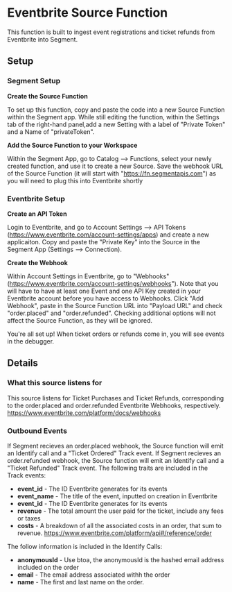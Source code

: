 # Eventbrite Source Function
This function is built to ingest event registrations and ticket refunds from Eventbrite into Segment. 

## Setup
### Segment Setup
**Create the Source Function**

To set up this function, copy and paste the code into a new Source Function within the Segment app. While still editing the function, within the Settings tab of the right-hand panel,add a new Setting with a label of "Private Token" and a Name of "privateToken". 

**Add the Source Function to your Workspace**

Within the Segment App, go to Catalog --> Functions, select your newly created function, and use it to create a new Source. Save the webhook URL of the Source Function (it will start with "https://fn.segmentapis.com") as you will need to plug this into Eventbrite shortly


### Eventbrite Setup
**Create an API Token**

Login to Eventbrite, and go to Account Settings --> API Tokens (https://www.eventbrite.com/account-settings/apps) and create a new applicaiton. Copy and paste the "Private Key" into the Source in the Segment App (Settings --> Connection).

**Create the Webhook**

Within Account Settings in Eventbrite, go to "Webhooks" (https://www.eventbrite.com/account-settings/webhooks"). Note that you will have to have at least one Event and one API Key created in your Eventbrite account before you have access to Webhooks.
Click "Add Webhook", paste in the Source Function URL into "Payload URL" and check "order.placed" and "order.refunded". Checking additional options will not affect the Source Function, as they will be ignored.

You're all set up! When ticket orders or refunds come in, you will see events in the debugger.

## Details

### What this source listens for
This source listens for Ticket Purchases and Ticket Refunds, corresponding to the order.placed and order.refunded Eventbrite Webhooks, respectively. https://www.eventbrite.com/platform/docs/webhooks

### Outbound Events
If Segment recieves an order.placed webhook, the Source function will emit an Identify call and a "Ticket Ordered" Track event.
If Segment recieves an order.refunded webhook, the Source function will emit an Identify call and a "Ticket Refunded" Track event.
The following traits are included in the Track events:
* **event_id** - The ID Eventbrite generates for its events
* **event_name** - The title of the event, inputted on creation in Eventbrite
* **event_id** - The ID Eventbrite generates for its events
* **revenue** - The total amount the user paid for the ticket, include any fees or taxes
* **costs** - A breakdown of all the associated costs in an order, that sum to revenue. https://www.eventbrite.com/platform/api#/reference/order

The follow information is included in the Identify Calls:
* **anonymousId** - Use btoa, the anonymousId is the hashed email address included on the order
* **email** - The email address associated withh the order
* **name** - The first and last name on the order.

